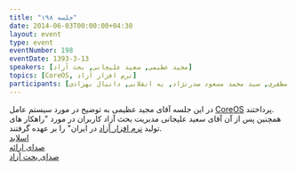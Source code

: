 ```yaml
---
title: "جلسه ۱۹۸"
date: 2014-06-03T00:00:00+04:30
layout: event
type: event
eventNumber: 198
eventDate: 1393-3-13
speakers: [مجید عظیمی, سعید علیجانی, بحث آزاد]
topics: [CoreOS, نرم افزار آزاد]
participants: [بهنام توکلی کرمانی, رها فرخی, مریم لاهیجانی, شکوفه حسینی, کیوان هدایتی, آرش خان گلدی, علی فارمد, سعید وایقان, سید امیر کریمی خو, سعید رسولی, سعید علیجانی, امیر حسین فقیهی, مبین شاطریان, امیر حسین اقدسی, شهروز زارعی, بیک محمدی, حسین کزازی, حمیدرضا داودی, محمد درویش, مجید عظیمی, معسود الهامی اصل, حمیدرضا قوامی, مرتضی جوان, امیر بالغی, محمد حسین حامدی, مریم رضایی, سعید حمید مهدوی, نیما بهمرام, محمد دماوندی, محمد افاضاتی, سینا عبدی, سجاد عسگری, حسین آقایی, ابوالفضل حمیدی, سینا سماواتی, علی فضائلی, شهاب عبدالملکی, فرزاد عبدالحسینی, سعید معصومی, مهدی بهروزی خواه, عباس یزدان پناه, پیام صادری, آرش حقیقت, محمد رضا کمالی فرد, بهداد عابدی, مهتاب نفری, علی اکبر حریری, محمد نبی زاده, مصطفی مظفری, سید محمد مسعود صدرنژاد, یه انقلابی, دانیال بهزادی]
---
```

در این جلسه آقای مجید عظیمی به توضیح در مورد سیستم عامل [CoreOS](http://en.wikipedia.org/wiki/CoreOS) پرداختند.  
همچنین پس از آن آقای سعید علیجانی مدیریت بحث آزاد کاربران در مورد "راهکار های تولید [نرم افزار آزاد](/events/presentations/198/freeSoftware.pdf) در ایران" را بر عهده گرفتند.  
[اسلاید](/events/presentations/198/coreos.odp)  
[صدای ارائه](https://archive.org/details/tehlug_198_coreos)  
[صدای بحث آزاد](https://archive.org/details/tehlug_198_interactive)  
